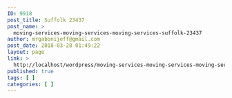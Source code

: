 ```yaml
---
ID: 9918
post_title: Suffolk 23437
post_name: >
  moving-services-moving-services-moving-services-suffolk-23437
author: mrgabonijeff@gmail.com
post_date: 2018-03-28 01:49:22
layout: page
link: >
  http://localhost/wordpress/moving-services-moving-services-moving-services-suffolk-23437/
published: true
tags: [ ]
categories: [ ]
---
```

